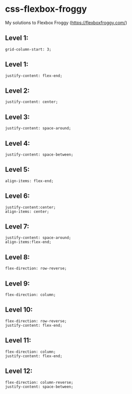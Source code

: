 # css-flexbox-froggy
My solutions to Flexbox Froggy (https://flexboxfroggy.com/)

## Level 1:
`grid-column-start: 3;`

## Level 1:
`justify-content: flex-end;`

## Level 2:
`justify-content: center;`

## Level 3:
`justify-content: space-around;`

## Level 4:
`justify-content: space-between;`

## Level 5:
`align-items: flex-end;`

## Level 6:
`justify-content:center;`\
`align-items: center;`

## Level 7:
`justify-content: space-around;`\
`align-items:flex-end;`

## Level 8:
`flex-direction: row-reverse;`

## Level 9:
`flex-direction: column;`

## Level 10:
`flex-direction: row-reverse;`\
`justify-content: flex-end;`

## Level 11:
`flex-direction: column;`\
`justify-content: flex-end;`

## Level 12:
`flex-direction: column-reverse;`\
`justify-content: space-between;`
